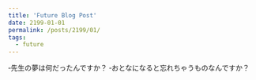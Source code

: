 ```yaml
---
title: 'Future Blog Post'
date: 2199-01-01
permalink: /posts/2199/01/
tags:
  - future
---
```


‐先生の夢は何だったんですか？
‐おとなになると忘れちゃうものなんですか？
